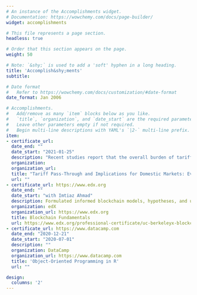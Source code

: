 ```yaml
---
# An instance of the Accomplishments widget.
# Documentation: https://wowchemy.com/docs/page-builder/
widget: accomplishments

# This file represents a page section.
headless: true

# Order that this section appears on the page.
weight: 50

# Note: `&shy;` is used to add a 'soft' hyphen in a long heading.
title: 'Accomplish&shy;ments'
subtitle:

# Date format
#   Refer to https://wowchemy.com/docs/customization/#date-format
date_format: Jan 2006

# Accomplishments.
#   Add/remove as many `item` blocks below as you like.
#   `title`, `organization`, and `date_start` are the required parameters.
#   Leave other parameters empty if not required.
#   Begin multi-line descriptions with YAML's `|2-` multi-line prefix.
item:
- certificate_url: 
  date_end: ""
  date_start: "2021-01-25"
  description: "Recent studies report that the overall burden of tariffs has entirely passed to U.S. firms and consumers in terms of higher import prices. However, using 10-digits import data from U.S. Customs for 2018-2019, we find that import prices of steel products behaved differently: First, foreign exporters have gradually decreased their prices, sharing almost 50 percent of the burden of increased tariffs for all steel products mostly determined by industrial supplies and materials. Second, the price and import elasticities for consumer steel products are substantially higher at 5 and - 8, respectively. Third, the immediate increase in prices of industrial supplies was near 100 percent, which decreased to slightly below 50 percent in the long run. The elasticity of imports increased over time to near 1 in the long run. The imports of steel products, which have moved in tandem with domestic steel consumption over the last ten years, exhibited a diverging trend after the imposition of tariffs. The steel imports had declined from 34.5 in 2017 to 26.3 million metric tons in 2019. During the same period, domestic production increased from 81.6 to 87.9 million metric tons, almost equal to the peak production the U.S. achieved in 2012 and 2014."
  organization: 
  organization_url: 
  title: "Tariff Pass-Through and Implications for Domestic Markets: Evidence from US Steel Imports"
  url: ""
- certificate_url: https://www.edx.org
  date_end: ""
  date_start: "with Imtiaz Ahmad"
  description: Formulated informed blockchain models, hypotheses, and use cases.
  organization: edX
  organization_url: https://www.edx.org
  title: Blockchain Fundamentals
  url: https://www.edx.org/professional-certificate/uc-berkeleyx-blockchain-fundamentals
- certificate_url: https://www.datacamp.com
  date_end: "2020-12-21"
  date_start: "2020-07-01"
  description: ""
  organization: DataCamp
  organization_url: https://www.datacamp.com
  title: 'Object-Oriented Programming in R'
  url: ""

design:
  columns: '2' 
---
```

